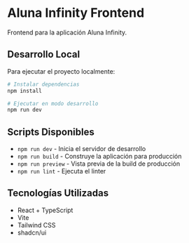 # Aluna Infinity Frontend

Frontend para la aplicación Aluna Infinity.

## Desarrollo Local

Para ejecutar el proyecto localmente:

```bash
# Instalar dependencias
npm install

# Ejecutar en modo desarrollo
npm run dev
```

## Scripts Disponibles

- `npm run dev` - Inicia el servidor de desarrollo
- `npm run build` - Construye la aplicación para producción
- `npm run preview` - Vista previa de la build de producción
- `npm run lint` - Ejecuta el linter

## Tecnologías Utilizadas

- React + TypeScript
- Vite
- Tailwind CSS
- shadcn/ui
